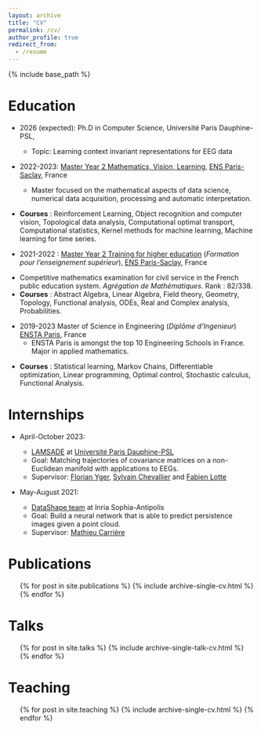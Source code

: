 ```yaml
---
layout: archive
title: "CV"
permalink: /cv/
author_profile: true
redirect_from:
  - /resume
---
```


{% include base_path %}

Education
======
* 2026 (expected): Ph.D in Computer Science, Université Paris Dauphine-PSL,
  - Topic: Learning context invariant representations for EEG data

* 2022-2023: [Master Year 2 Mathematics, Vision, Learning](https://www.universite-paris-saclay.fr/en/education/master/mathematics-and-applications/m2-mathematics-vision-learning), [ENS Paris-Saclay](https://ens-paris-saclay.fr), France
  - Master focused on the mathematical aspects of data science, numerical data acquisition, processing and automatic interpretation.
 - **Courses** : Reinforcement Learning, Object recognition and computer vision, Topological data analysis,
Computational optimal transport, Computational statistics, Kernel methods for machine learning,
Machine learning for time series.

* 2021-2022 : [Master Year 2 Training for higher education](http://math.ens-paris-saclay.fr/version-francaise/formations/preparation-a-l-agregation/) (*Formation pour l’enseignement supérieur*), [ENS Paris-Saclay](https://ens-paris-saclay.fr), France
 - Competitive mathematics examination for civil service in the French public education system. *Agrégation de Mathématiques*. Rank : 82/338.
 - **Courses** : Abstract Algebra, Linear Algebra, Field theory, Geometry, Topology, Functional analysis,
ODEs, Real and Complex analysis, Probabilities.

* 2019-2023 Master of Science in Engineering (*Diplôme d’Ingenieur*) [ENSTA Paris](https://www.ensta-paris.fr/en/node), France
  - ENSTA Paris is amongst the top 10 Engineering Schools in France. Major in applied mathematics.
 - **Courses** : Statistical learning, Markov Chains, Differentiable optimization, Linear programming,
Optimal control, Stochastic calculus, Functional Analysis.


Internships
======
* April-October 2023:
  * [LAMSADE](https://www.lamsade.Dauphine.fr) at [Université Paris Dauphine-PSL](https://Dauphine.psl.eu)
  * Goal: Matching trajectories of covariance matrices on a non-Euclidean manifold with applications to EEGs.
  * Supervisor: [Florian Yger](https://www.lamsade.Dauphine.fr/fr/personnes/detail-cv/profile/florian-yger.html), [Sylvain Chevallier](https://sylvchev.github.io) and [Fabien Lotte](https://sites.google.com/site/fabienlotte/Home)

* May-August 2021:
  * [DataShape team](https://team.inria.fr/datashape/) at Inria Sophia-Antipolis
  * Goal: Build a neural network that is able to predict persistence images given a point cloud.
  * Supervisor: [Mathieu Carrière](https://www-sop.inria.fr/members/Mathieu.Carriere)





Publications
======
  <ul>{% for post in site.publications %}
    {% include archive-single-cv.html %}
  {% endfor %}</ul>

Talks
======
  <ul>{% for post in site.talks %}
    {% include archive-single-talk-cv.html %}
  {% endfor %}</ul>

Teaching
======
  <ul>{% for post in site.teaching %}
    {% include archive-single-cv.html %}
  {% endfor %}</ul>
